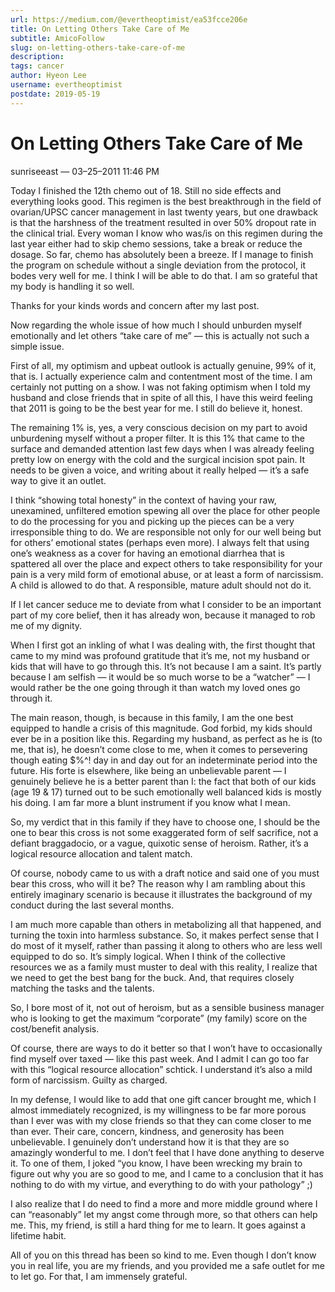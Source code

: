 ```yaml
---
url: https://medium.com/@evertheoptimist/ea53fcce206e
title: On Letting Others Take Care of Me
subtitle: AmicoFollow
slug: on-letting-others-take-care-of-me
description: 
tags: cancer
author: Hyeon Lee
username: evertheoptimist
postdate: 2019-05-19
---
```


# On Letting Others Take Care of Me

sunriseeast — 03–25–2011 11:46 PM

Today I finished the 12th chemo out of 18. Still no side effects and everything looks good. This regimen is the best breakthrough in the field of ovarian/UPSC cancer management in last twenty years, but one drawback is that the harshness of the treatment resulted in over 50% dropout rate in the clinical trial. Every woman I know who was/is on this regimen during the last year either had to skip chemo sessions, take a break or reduce the dosage. So far, chemo has absolutely been a breeze. If I manage to finish the program on schedule without a single deviation from the protocol, it bodes very well for me. I think I will be able to do that. I am so grateful that my body is handling it so well.

Thanks for your kinds words and concern after my last post.

Now regarding the whole issue of how much I should unburden myself emotionally and let others “take care of me” — this is actually not such a simple issue.

First of all, my optimism and upbeat outlook is actually genuine, 99% of it, that is. I actually experience calm and contentment most of the time. I am certainly not putting on a show. I was not faking optimism when I told my husband and close friends that in spite of all this, I have this weird feeling that 2011 is going to be the best year for me. I still do believe it, honest.

The remaining 1% is, yes, a very conscious decision on my part to avoid unburdening myself without a proper filter. It is this 1% that came to the surface and demanded attention last few days when I was already feeling pretty low on energy with the cold and the surgical incision spot pain. It needs to be given a voice, and writing about it really helped — it’s a safe way to give it an outlet.

I think “showing total honesty” in the context of having your raw, unexamined, unfiltered emotion spewing all over the place for other people to do the processing for you and picking up the pieces can be a very irresponsible thing to do. We are responsible not only for our well being but for others’ emotional states (perhaps even more). I always felt that using one’s weakness as a cover for having an emotional diarrhea that is spattered all over the place and expect others to take responsibility for your pain is a very mild form of emotional abuse, or at least a form of narcissism. A child is allowed to do that. A responsible, mature adult should not do it.

If I let cancer seduce me to deviate from what I consider to be an important part of my core belief, then it has already won, because it managed to rob me of my dignity.

When I first got an inkling of what I was dealing with, the first thought that came to my mind was profound gratitude that it’s me, not my husband or kids that will have to go through this. It’s not because I am a saint. It’s partly because I am selfish — it would be so much worse to be a “watcher” — I would rather be the one going through it than watch my loved ones go through it.

The main reason, though, is because in this family, I am the one best equipped to handle a crisis of this magnitude. God forbid, my kids should ever be in a position like this. Regarding my husband, as perfect as he is (to me, that is), he doesn’t come close to me, when it comes to persevering though eating $%^! day in and day out for an indeterminate period into the future. His forte is elsewhere, like being an unbelievable parent — I genuinely believe he is a better parent than I: the fact that both of our kids (age 19 & 17) turned out to be such emotionally well balanced kids is mostly his doing. I am far more a blunt instrument if you know what I mean.

So, my verdict that in this family if they have to choose one, I should be the one to bear this cross is not some exaggerated form of self sacrifice, not a defiant braggadocio, or a vague, quixotic sense of heroism. Rather, it’s a logical resource allocation and talent match.

Of course, nobody came to us with a draft notice and said one of you must bear this cross, who will it be? The reason why I am rambling about this entirely imaginary scenario is because it illustrates the background of my conduct during the last several months.

I am much more capable than others in metabolizing all that happened, and turning the toxin into harmless substance. So, it makes perfect sense that I do most of it myself, rather than passing it along to others who are less well equipped to do so. It’s simply logical. When I think of the collective resources we as a family must muster to deal with this reality, I realize that we need to get the best bang for the buck. And, that requires closely matching the tasks and the talents.

So, I bore most of it, not out of heroism, but as a sensible business manager who is looking to get the maximum “corporate” (my family) score on the cost/benefit analysis.

Of course, there are ways to do it better so that I won’t have to occasionally find myself over taxed — like this past week. And I admit I can go too far with this “logical resource allocation” schtick. I understand it’s also a mild form of narcissism. Guilty as charged.

In my defense, I would like to add that one gift cancer brought me, which I almost immediately recognized, is my willingness to be far more porous than I ever was with my close friends so that they can come closer to me than ever. Their care, concern, kindness, and generosity has been unbelievable. I genuinely don’t understand how it is that they are so amazingly wonderful to me. I don’t feel that I have done anything to deserve it. To one of them, I joked “you know, I have been wrecking my brain to figure out why you are so good to me, and I came to a conclusion that it has nothing to do with my virtue, and everything to do with your pathology” ;)

I also realize that I do need to find a more and more middle ground where I can “reasonably” let my angst come through more, so that others can help me. This, my friend, is still a hard thing for me to learn. It goes against a lifetime habit.

All of you on this thread has been so kind to me. Even though I don’t know you in real life, you are my friends, and you provided me a safe outlet for me to let go. For that, I am immensely grateful.


